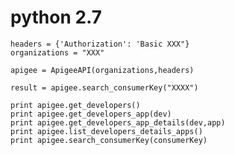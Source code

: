 # python 2.7

    headers = {'Authorization': 'Basic XXX"}
    organizations = "XXX"
    
    apigee = ApigeeAPI(organizations,headers)
    
    result = apigee.search_consumerKey("XXXX")
    
    print apigee.get_developers()
    print apigee.get_developers_app(dev)
    print apigee.get_developers_app_details(dev,app)
    print apigee.list_developers_details_apps()
    print apigee.search_consumerKey(consumerKey)
